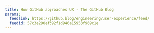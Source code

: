 ```yaml
---
title: How GitHub approaches UX - The GitHub Blog
params:
  feedlink: https://github.blog/engineering/user-experience/feed/
  feedid: 57c3e290ef592f1d946a15953f969c1e
---
```

